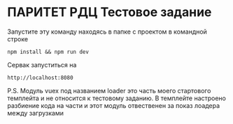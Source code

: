 # ПАРИТЕТ РДЦ Тестовое задание

Запустите эту команду находясь в папке с проектом в командной строке 

```npm install && npm run dev```

Сервак запуститься на 

```http://localhost:8080```


P.S. Модуль vuex под названием loader это часть моего стартового темплейта и не относится к тестовому заданию.
В темплейте настроено разбиение кода на части и этот модуль отвественен за показ лоадера между загрузками